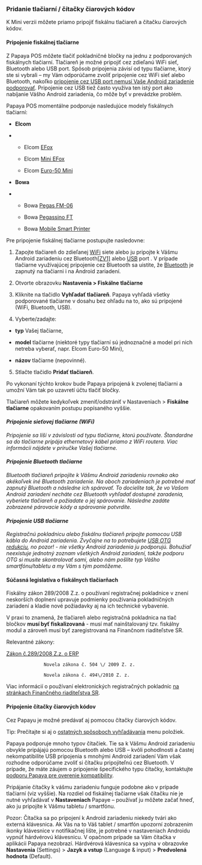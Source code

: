 ### Pridanie tlačiarní \/ čítačky čiarových kódov

K Mini verzii môžete priamo pripojiť fiskálnu tlačiareň a čítačku čiarových kódov.

#### Pripojenie fiskálnej tlačiarne

Z Papaya POS môžete tlačiť pokladničné bločky na jednu z podporovaných fiskálnych tlačiarní. Tlačiareň je možné pripojiť cez zdieľanú WiFi sieť, Bluetooth alebo USB port. Spôsob pripojenia závisí od typu tlačiarne, ktorý ste si vybrali – my Vám odporúčame zvoliť pripojenie cez WiFi sieť alebo Bluetooth, nakoľko [pripojenie cez USB port nemusí Vaše Android zariadenie podporovať](#_Pripojenie_USB_tlačiarne). Pripojenie cez USB tiež často využíva ten istý port ako nabíjanie Vášho Android zariadenia, čo môže byť v prevádzke problém.

Papaya POS momentálne podporuje nasledujúce modely fiskálnych tlačiarní:

* **Elcom**
* * Elcom [EFox](http://www.elcom.eu/produkty/cash-registers/fiskalne-tlaciarne/)

  * Elcom [Mini EFox](http://www.elcom.eu/produkty/pokladnicne-riesenia/fiskalne-tlaciarne/mini-efox/)

  * Elcom [Euro-50 Mini](http://www.elcom.eu/produkty/registracne-pokladnice/euro-50t-mini/)


* **Bowa**

* * Bowa [Pegas FM-06](http://www.bowa.sk/e-shop/cid/31/category/pultove.xhtml)

  * Bowa [Pegassino FT](http://www.bowa.sk/e-shop/action/productdetail/oc/1927244/product/tlaciaren-fiskalna-pegassino-ft-g5870-termo-cierna.xhtml)

  * Bowa [Mobile Smart Printer](http://www.bowa.sk/e-shop/action/productdetail/oc/3131919/product/mobilna-fiskalna-tlaciaren-mobile-smartprinter-z-l-s-bluetooth-modulom.xhtml)



Pre pripojenie fiskálnej tlačiarne postupujte nasledovne:

1. Zapojte tlačiareň do zdieľanej [WiFi](#sieťovej) siete alebo ju pripojte k Vášmu Android zariadeniu cez Bluetooth[\[ZV1\]](#_msocom_1) alebo [USB](#USB) port . V prípade tlačiarne využívajúcej pripojenie cez Bluetooth sa uistite, že [Bluetooth](#Bluetooth) je zapnutý na tlačiarni i na Android zariadení.

2. Otvorte obrazovku **Nastavenia &gt; Fiskálne tlačiarne**

3. Kliknite na tlačidlo **Vyhľadať tlačiareň**. Papaya vyhľadá všetky podporované tlačiarne v dosahu bez ohľadu na to, ako sú pripojené \(WiFi, Bluetooth, USB\).

4. Vyberte\/zadajte:

  * **typ** Vašej tlačiarne,

  * **model** tlačiarne \(niektoré typy tlačiarní sú jednoznačné a model pri nich netreba vyberať, napr. Elcom Euro-50 Mini\),

  * **názov** tlačiarne \(nepovinné\).


5. Stlačte tlačidlo **Pridať tlačiareň**.


Po vykonaní týchto krokov bude Papaya pripojená k zvolenej tlačiarni a umožní Vám tak po uzavretí účtu tlačiť bločky.

Tlačiareň môžete kedykoľvek zmeniť\/odstrániť v Nastaveniach &gt; **Fiskálne tlačiarne** opakovaním postupu popísaného vyššie.

#### _Pripojenie sieťovej tlačiarne \(WiFi\)_

_Pripojenie sa líši v závislosti od typu tlačiarne, ktorú používate. Štandardne sa do tlačiarne pripája ethernetový kábel priamo z WiFi routera. Viac informácii nájdete v príručke Vašej tlačiarne._

#### _Pripojenie Bluetooth tlačiarne_

_Bluetooth tlačiareň pripojíte k Vášmu Android zariadeniu rovnako ako akékoľvek iné Bluetooth zariadenie. Na oboch zariadeniach je potrebné mať zapnutý Bluetooth a následne ich spárovať. To docielite tak, že vo Vašom Android zariadení necháte cez Bluetooth vyhľadať dostupné zaradenia, vyberiete tlačiareň a požiadate o jej spárovanie. Následne zadáte zobrazené párovacie kódy a spárovanie potvrdíte._

#### _Pripojenie USB tlačiarne_

_Registračnú pokladnicu alebo fiskálnu tlačiareň pripojte pomocou USB kábla do Android zariadenia. Zvyčajne na to potrebujete _[_USB OTG redukciu_](http://www.integritytechnology.net/Y5U/USB-OTG-Adapter-3.jpg)_, no pozor! - nie všetky Android zariadenia ju podporujú. Bohužiaľ neexistuje jednotný zoznam všetkých Android zariadení, takže podporu OTG si musíte skontrolovať sami, alebo nám pošlite typ Vášho smartfónu\/tabletu a my Vám s tým pomôžeme._

#### Súčasná legislatíva o fiskálnych tlačiarňach

Fiskálny zákon 289\/2008 Z.z. o používaní registračnej pokladnice v znení neskorších doplnení upravuje podmienky používania pokladničných zariadení a kladie nové požiadavky aj na ich technické vybavenie.

V praxi to znamená, že tlačiareň alebo registračná pokladnica na tlač bločkov **musí byť fiskalizovaná** - musí mať nainštalovaný tzv. fiskálny modul a zároveň musí byť zaregistrovaná na Finančnom riaditeľstve SR.

Relevantné zákony:

[                  Zákon č.289\/2008 Z.z. o ERP](http://jaspi.justice.gov.sk/jaspiw1/index_jaspi0.asp?FIR=demo&JEL=n&AGE=zak&IDC=289/2008)

                  Novela zákona č. 504 \/ 2009 Z. z.

                  Novela zákona č. 494\/2010 Z. z.

Viac informácií o používaní elektronických registračných pokladníc [na stránkach Finančného riaditeľstva SR](https://www.financnasprava.sk/sk/podnikatelia/dane/pouzivanie-ERP).

#### 

#### Pripojenie čítačky čiarových kódov

Cez Papayu je možné predávať aj pomocou čítačky čiarových kódov.

Tip: Prečítajte si aj o [ostatných spôsoboch vyhľadávania](#_Vyhľadávanie_v_menu) menu položiek.

Papaya podporuje mnoho typov čítačiek. Tie sa k Vášmu Android zariadeniu obvykle pripájajú pomocou Bluetooth alebo USB – kvôli pohodlnosti a častej nekompatibilite USB pripojenia s mnohými Android zariadení Vám však rozhodne odporúčame zvoliť si čítačku pripojiteľnú cez Bluetooth. V prípade, že máte záujem o pripojenie špecifického typu čítačky, kontaktujte [podporu Papaya pre overenie kompatibility](#Centra).

Pripájanie čítačky k vášmu zariadeniu funguje podobne ako v prípade tlačiarní \(viz vyššie\). Na rozdiel od fiskálnej tlačiarne však čítačku nie je nutné vyhľadávať v **Nastaveniach** Papaye – používať ju môžete začať hneď, ako ju pripojíte k Vášmu tabletu \/ smartfónu.

Pozor: Čítačka sa po pripojení k Android zariadeniu niekedy tvári ako externá klávesnica. Ak Vás na to Váš tablet \/ smartfón upozorní zobrazením ikonky klávesnice v notifikačnej lište, je potrebné v nastaveniach Androidu vypnúť hárdvérovú klávesnicu. V opačnom prípade sa Vám čítačka v aplikácii Papaya nezobrazí. Hárdvérová klávesnica sa vypína v obrazovke **Nastavenia** \(Settings\) &gt; **Jazyk a vstup** \(Language & input\) &gt; **Predvolená hodnota** \(Default\).

